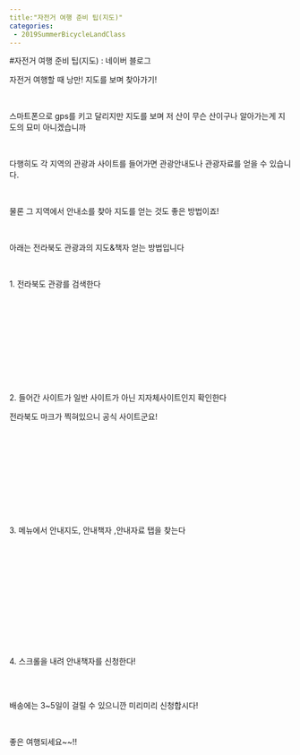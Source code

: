 ```yaml
---
title:"자전거 여행 준비 팁(지도)"
categories:
 - 2019SummerBicycleLandClass
---
```

#자전거 여행 준비 팁(지도) : 네이버 블로그
<div class="wrap_rabbit pcol2 _param(1) _postViewArea221565686137" id="post-view221565686137">
<!-- Rabbit HTML --><div class="se-viewer se-theme-default" lang="ko-KR">
<!-- SE_DOC_HEADER_END -->
<div class="se-main-container">
<div class="se-component se-text se-l-default" id="SE-64d8e93c-a580-4626-80ed-e64f84a078f3">
<div class="se-component-content">
<div class="se-section se-section-text se-l-default">
<div class="se-module se-module-text"><!-- SE-TEXT { --><p class="se-text-paragraph se-text-paragraph-align-" id="SE-29399a64-a65a-45de-906c-2a3579e824c7" style=""><span class="se-fs- se-ff-" id="SE-a1ac44de-13cf-494b-bc1d-656ecdc4527a" style="">자전거 여행할 때 낭만! 지도를 보며 찾아가기!</span></p><!-- } SE-TEXT --><!-- SE-TEXT { --><p class="se-text-paragraph se-text-paragraph-align-" id="SE-4f439cd4-9e1c-48ff-b297-30db5afe3e1d" style=""><span class="se-fs- se-ff-" id="SE-acff30b9-c8d7-4371-85c5-b6e3cfb809dd" style="">​</span></p><!-- } SE-TEXT --><!-- SE-TEXT { --><p class="se-text-paragraph se-text-paragraph-align-" id="SE-26266f57-9d36-469f-bb8c-9cbe5b6c88ed" style=""><span class="se-fs- se-ff-" id="SE-fe7a5f71-e3b3-422c-ac2c-cfa96cba89ed" style="">스마트폰으로 gps를 키고 달리지만 지도를 보며 저 산이 무슨 산이구나 알아가는게 지도의 묘미 아니겠습니까</span></p><!-- } SE-TEXT --><!-- SE-TEXT { --><p class="se-text-paragraph se-text-paragraph-align-" id="SE-a8b88160-e5ba-40d5-94e9-22c4534ec88e" style=""><span class="se-fs- se-ff-" id="SE-56d6cdd1-e2c2-4156-b882-5fabf8142ae4" style="">​</span></p><!-- } SE-TEXT --><!-- SE-TEXT { --><p class="se-text-paragraph se-text-paragraph-align-" id="SE-1695fbe0-4a8c-44bf-8842-492720e64032" style=""><span class="se-fs- se-ff-" id="SE-82f4d427-8e05-4e8e-966b-b619c497b59a" style="">다행히도 각 지역의 관광과 사이트를 들어가면 관광안내도나 관광자료를 얻을 수 있습니다.</span></p><!-- } SE-TEXT --><!-- SE-TEXT { --><p class="se-text-paragraph se-text-paragraph-align-" id="SE-74848174-9d65-4bba-b82f-c90ebda28547" style=""><span class="se-fs- se-ff-" id="SE-c8696ad0-ff5b-4b29-ab26-77bd0c0d281d" style="">​</span></p><!-- } SE-TEXT --><!-- SE-TEXT { --><p class="se-text-paragraph se-text-paragraph-align-" id="SE-a4137411-6a48-417d-a301-db28b880d90a" style=""><span class="se-fs- se-ff-" id="SE-8c9fd7a5-1292-4396-a7e0-a8e2b7dae1d4" style="">물론 그 지역에서 안내소를 찾아 지도를 얻는 것도 좋은 방법이죠!</span></p><!-- } SE-TEXT --><!-- SE-TEXT { --><p class="se-text-paragraph se-text-paragraph-align-" id="SE-aad1a8be-0d5e-48fa-8a7a-ade85600cf7c" style=""><span class="se-fs- se-ff-" id="SE-0a5bbba2-71df-467f-8196-8ae8795d5fb8" style="">​</span></p><!-- } SE-TEXT --><!-- SE-TEXT { --><p class="se-text-paragraph se-text-paragraph-align-" id="SE-e6cec40d-d225-4945-a054-4c1788394a53" style=""><span class="se-fs- se-ff-" id="SE-61eb9c58-a75e-47df-befb-18ad812b30d2" style="">아래는 전라북도 관광과의 지도&amp;책자 얻는 방법입니다</span></p><!-- } SE-TEXT --><!-- SE-TEXT { --><p class="se-text-paragraph se-text-paragraph-align-" id="SE-f802e2ab-3150-4db0-a50c-2cfd9f813e0d" style=""><span class="se-fs- se-ff-" id="SE-f6f8d677-2320-4487-a599-2c472613975d" style="">​</span></p><!-- } SE-TEXT --><!-- SE-TEXT { --><p class="se-text-paragraph se-text-paragraph-align-" id="SE-f566ebed-acbb-446a-89dc-db3d93355b87" style=""><span class="se-fs- se-ff-" id="SE-6d61f86f-e75e-4fa0-9c30-b1ef060dea93" style="">1. 전라북도 관광를 검색한다</span></p><!-- } SE-TEXT --></div>
</div>
</div>
</div> <div class="se-component se-image se-l-default" id="SE-70e219bf-b2b6-46a0-94a8-3f89b5193da7">
<div class="se-component-content se-component-content-fit">
<div class="se-section se-section-image se-l-default se-section-align-">
<a class="se-module se-module-image __se_image_link __se_link" data-linkdata='{"id" : "SE-70e219bf-b2b6-46a0-94a8-3f89b5193da7", "src" : "https://postfiles.pstatic.net/MjAxOTA2MTlfMTA1/MDAxNTYwOTE2NzIzNTEw.tdvx51oLthvRdJIKbdpx5wGHR7KG9szEUNL882tgJ38g.PB6CniDqLF9oy8ah4wjpFC6ntGCuXIw5xiU5lwgJnsUg.PNG.dls32208/image.png", "linkUse" : "false", "link" : ""}' data-linktype="img" href="#" onclick="return false;" style=" ">
<img alt="" class="se-image-resource" data-height="313" data-lazy-src="https://postfiles.pstatic.net/MjAxOTA2MTlfMTA1/MDAxNTYwOTE2NzIzNTEw.tdvx51oLthvRdJIKbdpx5wGHR7KG9szEUNL882tgJ38g.PB6CniDqLF9oy8ah4wjpFC6ntGCuXIw5xiU5lwgJnsUg.PNG.dls32208/image.png?type=w966" data-width="693" src="https://postfiles.pstatic.net/MjAxOTA2MTlfMTA1/MDAxNTYwOTE2NzIzNTEw.tdvx51oLthvRdJIKbdpx5wGHR7KG9szEUNL882tgJ38g.PB6CniDqLF9oy8ah4wjpFC6ntGCuXIw5xiU5lwgJnsUg.PNG.dls32208/image.png?type=w80_blur">
</img></a> </div>
</div>
</div> <div class="se-component se-text se-l-default" id="SE-d4f66998-209f-4d58-9613-64bb0850289e">
<div class="se-component-content">
<div class="se-section se-section-text se-l-default">
<div class="se-module se-module-text"><!-- SE-TEXT { --><p class="se-text-paragraph se-text-paragraph-align-" id="SE-ee0e34f5-61bb-4ab3-be19-715acf7f29e6" style=""><span class="se-fs- se-ff-" id="SE-e8b91a25-eca3-45d3-9152-d03185e6166f" style="">​</span></p><!-- } SE-TEXT --><!-- SE-TEXT { --><p class="se-text-paragraph se-text-paragraph-align-" id="SE-4f310d15-0225-4cec-9ecf-dfd34650d4bc" style=""><span class="se-fs- se-ff-" id="SE-83e0cbbf-c2d7-42bd-8fce-f15674bc7a5f" style="">​</span></p><!-- } SE-TEXT --><!-- SE-TEXT { --><p class="se-text-paragraph se-text-paragraph-align-" id="SE-7ded85c7-dd6b-4746-aa55-67df0ea0b61d" style=""><span class="se-fs- se-ff-" id="SE-0d5083fc-eaf6-4bb9-be13-6b2a211564a7" style="">​</span></p><!-- } SE-TEXT --><!-- SE-TEXT { --><p class="se-text-paragraph se-text-paragraph-align-" id="SE-2c1b251d-5eb6-4de3-84b0-6f23322cddc2" style=""><span class="se-fs- se-ff-" id="SE-1eb8e90f-aab7-456a-ab38-8f670fb8363a" style="">​</span></p><!-- } SE-TEXT --><!-- SE-TEXT { --><p class="se-text-paragraph se-text-paragraph-align-" id="SE-c0c743c0-a5b4-4995-8058-df8197545f87" style=""><span class="se-fs- se-ff-" id="SE-fc82c326-4083-4238-b2db-56981c4b3d7f" style="">​</span></p><!-- } SE-TEXT --><!-- SE-TEXT { --><p class="se-text-paragraph se-text-paragraph-align-" id="SE-527e83ca-3443-4ca6-ae4f-c6c5e0205a31" style=""><span class="se-fs- se-ff-" id="SE-afb6eab7-4a83-4d64-b6bc-d5c521ef615b" style="">2. 들어간 사이트가 일반 사이트가 아닌 지자체사이트인지 확인한다</span></p><!-- } SE-TEXT --><!-- SE-TEXT { --><p class="se-text-paragraph se-text-paragraph-align-" id="SE-f5adef5f-cbe5-4f9d-9f4b-b0f816bdbac6" style=""><span class="se-fs- se-ff-" id="SE-bcb97b5f-2371-4a25-a913-08c9b07ad29d" style="">전라북도 마크가 찍혀있으니 공식 사이트군요!</span></p><!-- } SE-TEXT --></div>
</div>
</div>
</div> <div class="se-component se-image se-l-default" id="SE-53bd2fc4-c259-4a3a-b725-043b443594cc">
<div class="se-component-content se-component-content-fit">
<div class="se-section se-section-image se-l-default se-section-align-">
<a class="se-module se-module-image __se_image_link __se_link" data-linkdata='{"id" : "SE-53bd2fc4-c259-4a3a-b725-043b443594cc", "src" : "https://postfiles.pstatic.net/MjAxOTA2MTlfNzEg/MDAxNTYwOTE2ODE2ODE1.Uy95vPkQcBR_4INgsxJdm9LS9qTCqCQkMzGmdiwSHk4g.swBTDlZ60VO64its_BxEzt8weF4VTX_p6zPaIIpjXUcg.PNG.dls32208/image.png", "linkUse" : "false", "link" : ""}' data-linktype="img" href="#" onclick="return false;" style=" ">
<img alt="" class="se-image-resource" data-height="311" data-lazy-src="https://postfiles.pstatic.net/MjAxOTA2MTlfNzEg/MDAxNTYwOTE2ODE2ODE1.Uy95vPkQcBR_4INgsxJdm9LS9qTCqCQkMzGmdiwSHk4g.swBTDlZ60VO64its_BxEzt8weF4VTX_p6zPaIIpjXUcg.PNG.dls32208/image.png?type=w966" data-width="693" src="https://postfiles.pstatic.net/MjAxOTA2MTlfNzEg/MDAxNTYwOTE2ODE2ODE1.Uy95vPkQcBR_4INgsxJdm9LS9qTCqCQkMzGmdiwSHk4g.swBTDlZ60VO64its_BxEzt8weF4VTX_p6zPaIIpjXUcg.PNG.dls32208/image.png?type=w80_blur">
</img></a> </div>
</div>
</div> <div class="se-component se-text se-l-default" id="SE-89405371-921c-41a5-bc0f-27b392aa3225">
<div class="se-component-content">
<div class="se-section se-section-text se-l-default">
<div class="se-module se-module-text"><!-- SE-TEXT { --><p class="se-text-paragraph se-text-paragraph-align-" id="SE-41485fc9-f2e2-42f5-a4dc-9fbb3402bd87" style=""><span class="se-fs- se-ff-" id="SE-65d8e8f9-9675-4e33-b111-94400cffb2a4" style="">​</span></p><!-- } SE-TEXT --><!-- SE-TEXT { --><p class="se-text-paragraph se-text-paragraph-align-" id="SE-1e9bdac4-0291-4da3-b852-6e2b2feaa888" style=""><span class="se-fs- se-ff-" id="SE-fed84e92-7f29-4fe7-8530-cb339ca13b33" style="">​</span></p><!-- } SE-TEXT --><!-- SE-TEXT { --><p class="se-text-paragraph se-text-paragraph-align-" id="SE-be592cf5-f927-4e21-a7bd-2f3484336f64" style=""><span class="se-fs- se-ff-" id="SE-d6f003b8-da1e-474f-aa7b-bb9d6fd24252" style="">​</span></p><!-- } SE-TEXT --><!-- SE-TEXT { --><p class="se-text-paragraph se-text-paragraph-align-" id="SE-f8bf229e-f00e-4d07-bd92-8299378ce03c" style=""><span class="se-fs- se-ff-" id="SE-0c578813-015f-4e74-b69d-f7d347f9ec6e" style="">​</span></p><!-- } SE-TEXT --><!-- SE-TEXT { --><p class="se-text-paragraph se-text-paragraph-align-" id="SE-b6410d72-8f2c-4a12-b073-8941e46bac4a" style=""><span class="se-fs- se-ff-" id="SE-c3cb963f-5bf6-4363-9e49-640408df485c" style="">​</span></p><!-- } SE-TEXT --><!-- SE-TEXT { --><p class="se-text-paragraph se-text-paragraph-align-" id="SE-da524fde-f8e5-4b1f-8805-f7703985a30a" style=""><span class="se-fs- se-ff-" id="SE-d0ee7162-90a9-4e10-a3e4-27231253bd59" style="">3. 메뉴에서 안내지도, 안내책자 ,안내자료 탭을 찾는다</span></p><!-- } SE-TEXT --></div>
</div>
</div>
</div> <div class="se-component se-image se-l-default" id="SE-3ce8776d-28f8-4b2a-a476-42126ba81388">
<div class="se-component-content se-component-content-fit">
<div class="se-section se-section-image se-l-default se-section-align-">
<a class="se-module se-module-image __se_image_link __se_link" data-linkdata='{"id" : "SE-3ce8776d-28f8-4b2a-a476-42126ba81388", "src" : "https://postfiles.pstatic.net/MjAxOTA2MTlfOTgg/MDAxNTYwOTE2OTM1MzUx.ouCNRwMyBzys7TsKlGZZlFPnfUuxQI7wcA9Ow2Lkov0g.3X82m722pf96XcpRBIJi3SHfq-lJ8EK50RFTjW5Qp7gg.PNG.dls32208/image.png", "linkUse" : "false", "link" : ""}' data-linktype="img" href="#" onclick="return false;" style=" ">
<img alt="" class="se-image-resource" data-height="251" data-lazy-src="https://postfiles.pstatic.net/MjAxOTA2MTlfOTgg/MDAxNTYwOTE2OTM1MzUx.ouCNRwMyBzys7TsKlGZZlFPnfUuxQI7wcA9Ow2Lkov0g.3X82m722pf96XcpRBIJi3SHfq-lJ8EK50RFTjW5Qp7gg.PNG.dls32208/image.png?type=w966" data-width="693" src="https://postfiles.pstatic.net/MjAxOTA2MTlfOTgg/MDAxNTYwOTE2OTM1MzUx.ouCNRwMyBzys7TsKlGZZlFPnfUuxQI7wcA9Ow2Lkov0g.3X82m722pf96XcpRBIJi3SHfq-lJ8EK50RFTjW5Qp7gg.PNG.dls32208/image.png?type=w80_blur">
</img></a> </div>
</div>
</div> <div class="se-component se-text se-l-default" id="SE-3f55c212-5125-4305-8201-daef6668d01a">
<div class="se-component-content">
<div class="se-section se-section-text se-l-default">
<div class="se-module se-module-text"><!-- SE-TEXT { --><p class="se-text-paragraph se-text-paragraph-align-" id="SE-543a31b4-6c42-4746-a051-6e6c7a1f30f3" style=""><span class="se-fs- se-ff-" id="SE-6d4a3abb-1602-435b-9187-cc459c1def62" style="">​</span></p><!-- } SE-TEXT --><!-- SE-TEXT { --><p class="se-text-paragraph se-text-paragraph-align-" id="SE-97e53edc-7b71-4f51-a265-9447983d7201" style=""><span class="se-fs- se-ff-" id="SE-0f11d1e6-754d-41b2-ba41-3e21db9a7481" style="">​</span></p><!-- } SE-TEXT --><!-- SE-TEXT { --><p class="se-text-paragraph se-text-paragraph-align-" id="SE-233bbd2e-e070-44a5-b456-0e2df8147fe3" style=""><span class="se-fs- se-ff-" id="SE-e66daff5-b66d-4e7b-ace0-896bad1fb4dd" style="">​</span></p><!-- } SE-TEXT --><!-- SE-TEXT { --><p class="se-text-paragraph se-text-paragraph-align-" id="SE-01e6f7bc-faf8-45d7-9d08-72ee1e29e097" style=""><span class="se-fs- se-ff-" id="SE-229359d5-ee04-4bfd-bcbf-db4040b0a7d4" style="">​</span></p><!-- } SE-TEXT --><!-- SE-TEXT { --><p class="se-text-paragraph se-text-paragraph-align-" id="SE-bd06d0db-7f94-40a6-99b0-449b0bb0858d" style=""><span class="se-fs- se-ff-" id="SE-386c4334-428f-4128-8fa3-610be05c30e1" style="">​</span></p><!-- } SE-TEXT --><!-- SE-TEXT { --><p class="se-text-paragraph se-text-paragraph-align-" id="SE-e7257cc6-01e2-46f9-9737-7fb4129ae47e" style=""><span class="se-fs- se-ff-" id="SE-bc9658eb-5367-4c31-8544-b02cf0753d18" style="">​</span></p><!-- } SE-TEXT --><!-- SE-TEXT { --><p class="se-text-paragraph se-text-paragraph-align-" id="SE-598155be-a4c4-4fe5-84db-4e66b331ba61" style=""><span class="se-fs- se-ff-" id="SE-40169c41-1573-4954-b7d1-8d5927272ec1" style="">4. 스크롤을 내려 안내책자를 신청한다!</span></p><!-- } SE-TEXT --></div>
</div>
</div>
</div> <div class="se-component se-image se-l-default" id="SE-824b559b-ec00-4279-a5ab-79535b294027">
<div class="se-component-content se-component-content-fit">
<div class="se-section se-section-image se-l-default se-section-align-">
<a class="se-module se-module-image __se_image_link __se_link" data-linkdata='{"id" : "SE-824b559b-ec00-4279-a5ab-79535b294027", "src" : "https://postfiles.pstatic.net/MjAxOTA2MTlfNTMg/MDAxNTYwOTE3MDIxNDg1.3bv77C_vNy0TuhBR9g5CMppfyLpkDW4WiX68kgnbyHUg.sKr4_4eLLHOKNI52ITdGhuNLjM-eizc6JlxvYTU0cz0g.PNG.dls32208/image.png", "linkUse" : "false", "link" : ""}' data-linktype="img" href="#" onclick="return false;" style=" ">
<img alt="" class="se-image-resource" data-height="355" data-lazy-src="https://postfiles.pstatic.net/MjAxOTA2MTlfNTMg/MDAxNTYwOTE3MDIxNDg1.3bv77C_vNy0TuhBR9g5CMppfyLpkDW4WiX68kgnbyHUg.sKr4_4eLLHOKNI52ITdGhuNLjM-eizc6JlxvYTU0cz0g.PNG.dls32208/image.png?type=w966" data-width="693" src="https://postfiles.pstatic.net/MjAxOTA2MTlfNTMg/MDAxNTYwOTE3MDIxNDg1.3bv77C_vNy0TuhBR9g5CMppfyLpkDW4WiX68kgnbyHUg.sKr4_4eLLHOKNI52ITdGhuNLjM-eizc6JlxvYTU0cz0g.PNG.dls32208/image.png?type=w80_blur">
</img></a> </div>
</div>
</div> <div class="se-component se-text se-l-default" id="SE-0a894648-a1b6-4e2f-acd2-27ac03c4cb5a">
<div class="se-component-content">
<div class="se-section se-section-text se-l-default">
<div class="se-module se-module-text"><!-- SE-TEXT { --><p class="se-text-paragraph se-text-paragraph-align-" id="SE-b1fa97ff-1c15-40aa-b1b7-e7bb763b7a70" style=""><span class="se-fs- se-ff-" id="SE-f8b29a62-9b6f-4a80-94df-708d5d0c6085" style="">​</span></p><!-- } SE-TEXT --><!-- SE-TEXT { --><p class="se-text-paragraph se-text-paragraph-align-" id="SE-8ffe2b05-d17d-434c-a8e1-f4f18dbae69e" style=""><span class="se-fs- se-ff-" id="SE-60d2a6df-8d2c-467d-b3fe-bbd5f0083a98" style="">배송에는 3~5일이 걸릴 수 있으니깐 미리미리 신청합시다!</span></p><!-- } SE-TEXT --><!-- SE-TEXT { --><p class="se-text-paragraph se-text-paragraph-align-" id="SE-625307a1-fbe8-4097-9402-40227ff1bf6d" style=""><span class="se-fs- se-ff-" id="SE-633a8530-86e2-49b6-8d5f-47671a26060b" style="">​</span></p><!-- } SE-TEXT --><!-- SE-TEXT { --><p class="se-text-paragraph se-text-paragraph-align-" id="SE-ec1d41c3-103e-4067-9e7d-62756f4fe5d6" style=""><span class="se-fs- se-ff-" id="SE-f2808fce-3eeb-4d28-b1c5-3183a9a9c151" style="">좋은 여행되세요~~!!</span></p><!-- } SE-TEXT --></div>
</div>
</div>
</div> </div>
</div>
</div>